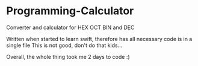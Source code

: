 # Programming-Calculator
Converter and calculator for HEX OCT BIN and DEC

Written when started to learn swift, therefore has all necessary code is in a single file
This is not good, don't do that kids...

Overall, the whole thing took me 2 days to code :)

